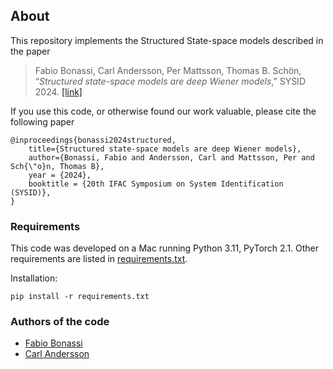 ## About
This repository implements the Structured State-space models described in the paper
>  Fabio Bonassi, Carl Andersson, Per Mattsson, Thomas B. Schön, “_Structured state-space models are deep Wiener models_,” SYSID 2024. [[link]](https://arxiv.org/abs/2312.06211)

If you use this code, or otherwise found our work valuable, please cite the following paper

```
@inproceedings{bonassi2024structured,  
    title={Structured state-space models are deep Wiener models},
    author={Bonassi, Fabio and Andersson, Carl and Mattsson, Per and Sch{\"o}n, Thomas B},
    year = {2024},
    booktitle = {20th IFAC Symposium on System Identification (SYSID)},
}
```

### Requirements
This code was developed on a Mac running Python 3.11, PyTorch 2.1.
Other requirements are listed in [requirements.txt](./requirements.txt).

Installation:
```
pip install -r requirements.txt
```

### Authors of the code
* [Fabio Bonassi](https://github.com/bonassifabio)
* [Carl Andersson](https://github.com/carl-andersson)